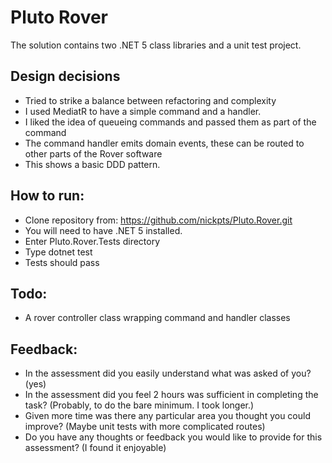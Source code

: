 # Pluto Rover 

The solution contains two .NET 5 class libraries and a unit test project.

## Design decisions
- Tried to strike a balance between refactoring and complexity
- I used MediatR to have a simple command and a handler.
- I liked the idea of queueing commands and passed them as part of the command
- The command handler emits domain events, these can be routed to other parts of the Rover software
- This shows a basic DDD pattern. 

## How to run:
* Clone repository from: https://github.com/nickpts/Pluto.Rover.git
* You will need to have .NET 5 installed. 
* Enter Pluto.Rover.Tests directory
* Type dotnet test 
* Tests should pass

## Todo:
* A rover controller class wrapping command and handler classes

## Feedback:
* In the assessment did you easily understand what was asked of you? (yes)
* In the assessment did you feel 2 hours was sufficient in completing the task? (Probably, to do the bare minimum. I took longer.)
* Given more time was there any particular area you thought you could improve? (Maybe unit tests with more complicated routes)
* Do you have any thoughts or feedback you would like to provide for this assessment? (I found it enjoyable)
